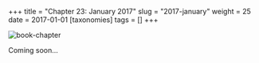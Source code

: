 +++
title = "Chapter 23: January 2017"
slug = "2017-january"
weight = 25
date = 2017-01-01
[taxonomies]
tags = []
+++

![book-chapter](/images/book/oeur/23.jpg)

Coming soon...